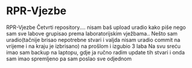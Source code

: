 # RPR-Vjezbe
RPR-Vjezbe
Četvrti repository.... nisam baš upload uradio kako piše nego sam sve labove grupisao prema laboratorijskim vježbama..
Nešto sam uradio(tačnije brisao nepotrebne stvari i valjda nisam uradio commit na vrijeme i na kraju je izbrisano) na prošlom i izgubio 3 laba
Na svu sreću imao sam backup na laptopu, gdje ja ručno radim update tih stvari i onda sam imao spremljeno pa sam poslao sve odjednom
